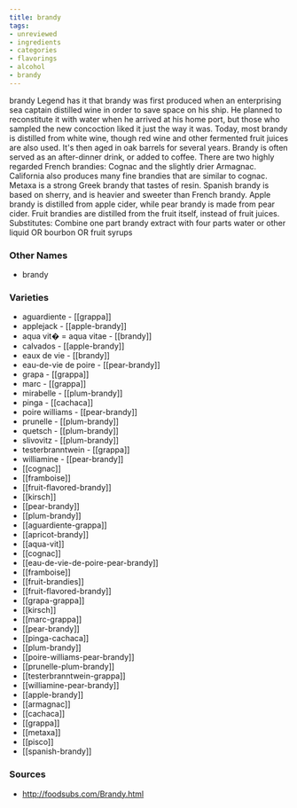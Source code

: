 ```yaml
---
title: brandy
tags:
- unreviewed
- ingredients
- categories
- flavorings
- alcohol
- brandy
---
```

brandy Legend has it that brandy was first produced when an enterprising sea captain distilled wine in order to save space on his ship. He planned to reconstitute it with water when he arrived at his home port, but those who sampled the new concoction liked it just the way it was. Today, most brandy is distilled from white wine, though red wine and other fermented fruit juices are also used. It's then aged in oak barrels for several years. Brandy is often served as an after-dinner drink, or added to coffee. There are two highly regarded French brandies: Cognac and the slightly drier Armagnac. California also produces many fine brandies that are similar to cognac. Metaxa is a strong Greek brandy that tastes of resin. Spanish brandy is based on sherry, and is heavier and sweeter than French brandy. Apple brandy is distilled from apple cider, while pear brandy is made from pear cider. Fruit brandies are distilled from the fruit itself, instead of fruit juices. Substitutes: Combine one part brandy extract with four parts water or other liquid OR bourbon OR fruit syrups

### Other Names

* brandy

### Varieties

* aguardiente - [[grappa]]
* applejack - [[apple-brandy]]
* aqua vit� = aqua vitae - [[brandy]]
* calvados - [[apple-brandy]]
* eaux de vie - [[brandy]]
* eau-de-vie de poire - [[pear-brandy]]
* grapa - [[grappa]]
* marc - [[grappa]]
* mirabelle - [[plum-brandy]]
* pinga - [[cachaca]]
* poire williams - [[pear-brandy]]
* prunelle - [[plum-brandy]]
* quetsch - [[plum-brandy]]
* slivovitz - [[plum-brandy]]
* testerbranntwein - [[grappa]]
* williamine - [[pear-brandy]]
* [[cognac]]
* [[framboise]]
* [[fruit-flavored-brandy]]
* [[kirsch]]
* [[pear-brandy]]
* [[plum-brandy]]
* [[aguardiente-grappa]]
* [[apricot-brandy]]
* [[aqua-vit]]
* [[cognac]]
* [[eau-de-vie-de-poire-pear-brandy]]
* [[framboise]]
* [[fruit-brandies]]
* [[fruit-flavored-brandy]]
* [[grapa-grappa]]
* [[kirsch]]
* [[marc-grappa]]
* [[pear-brandy]]
* [[pinga-cachaca]]
* [[plum-brandy]]
* [[poire-williams-pear-brandy]]
* [[prunelle-plum-brandy]]
* [[testerbranntwein-grappa]]
* [[williamine-pear-brandy]]
* [[apple-brandy]]
* [[armagnac]]
* [[cachaca]]
* [[grappa]]
* [[metaxa]]
* [[pisco]]
* [[spanish-brandy]]

### Sources
* http://foodsubs.com/Brandy.html
